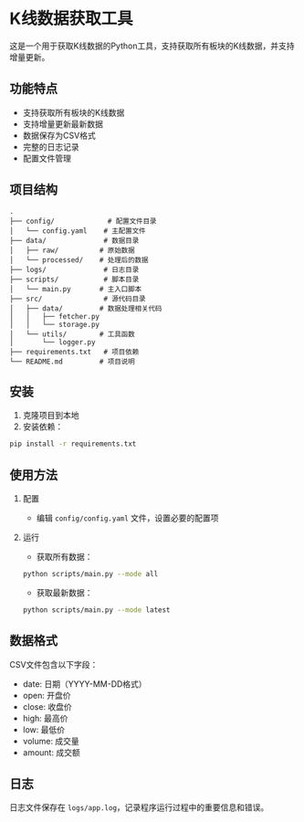 # K线数据获取工具

这是一个用于获取K线数据的Python工具，支持获取所有板块的K线数据，并支持增量更新。

## 功能特点

- 支持获取所有板块的K线数据
- 支持增量更新最新数据
- 数据保存为CSV格式
- 完整的日志记录
- 配置文件管理

## 项目结构

```
.
├── config/             # 配置文件目录
│   └── config.yaml    # 主配置文件
├── data/              # 数据目录
│   ├── raw/          # 原始数据
│   └── processed/    # 处理后的数据
├── logs/              # 日志目录
├── scripts/           # 脚本目录
│   └── main.py       # 主入口脚本
├── src/               # 源代码目录
│   ├── data/         # 数据处理相关代码
│   │   ├── fetcher.py
│   │   └── storage.py
│   └── utils/        # 工具函数
│       └── logger.py
├── requirements.txt   # 项目依赖
└── README.md         # 项目说明
```

## 安装

1. 克隆项目到本地
2. 安装依赖：
```bash
pip install -r requirements.txt
```

## 使用方法

1. 配置
   - 编辑 `config/config.yaml` 文件，设置必要的配置项

2. 运行
   - 获取所有数据：
   ```bash
   python scripts/main.py --mode all
   ```
   - 获取最新数据：
   ```bash
   python scripts/main.py --mode latest
   ```

## 数据格式

CSV文件包含以下字段：
- date: 日期（YYYY-MM-DD格式）
- open: 开盘价
- close: 收盘价
- high: 最高价
- low: 最低价
- volume: 成交量
- amount: 成交额

## 日志

日志文件保存在 `logs/app.log`，记录程序运行过程中的重要信息和错误。 